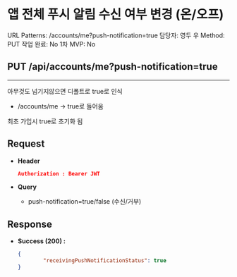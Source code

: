 # 앱 전체 푸시 알림 수신 여부 변경 (온/오프)

URL Patterns: /accounts/me?push-notification=true
담당자: 영두 우
Method: PUT
작업 완료: No
1차 MVP: No

## PUT /api/accounts/me?push-notification=true

---

아무것도 넘기지않으면 디폴트로 true로 인식

- /accounts/me → true로 들어옴

최초 가입시 true로 초기화 됨

## **Request**

- **Header**
    
    ```json
    Authorization : Bearer JWT
    ```
    
- **Query**
    - push-notification=true/false (수신/거부)

## Response

- **Success (200) :**
    
    ```json
    {
    		"receivingPushNotificationStatus": true
    }
    ```